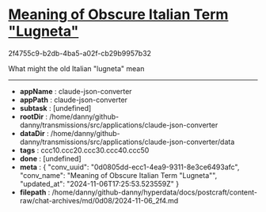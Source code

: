 # [Meaning of Obscure Italian Term "Lugneta"](https://claude.ai/chat/0d0805dd-ecc1-4ea9-9311-8e3ce6493afc)

2f4755c9-b2db-4ba5-a02f-cb29b9957b32

What might the old Italian "lugneta" mean

---

* **appName** : claude-json-converter
* **appPath** : claude-json-converter
* **subtask** : [undefined]
* **rootDir** : /home/danny/github-danny/transmissions/src/applications/claude-json-converter
* **dataDir** : /home/danny/github-danny/transmissions/src/applications/claude-json-converter/data
* **tags** : ccc10.ccc20.ccc30.ccc40.ccc50
* **done** : [undefined]
* **meta** : {
  "conv_uuid": "0d0805dd-ecc1-4ea9-9311-8e3ce6493afc",
  "conv_name": "Meaning of Obscure Italian Term \"Lugneta\"",
  "updated_at": "2024-11-06T17:25:53.523559Z"
}
* **filepath** : /home/danny/github-danny/hyperdata/docs/postcraft/content-raw/chat-archives/md/0d08/2024-11-06_2f4.md